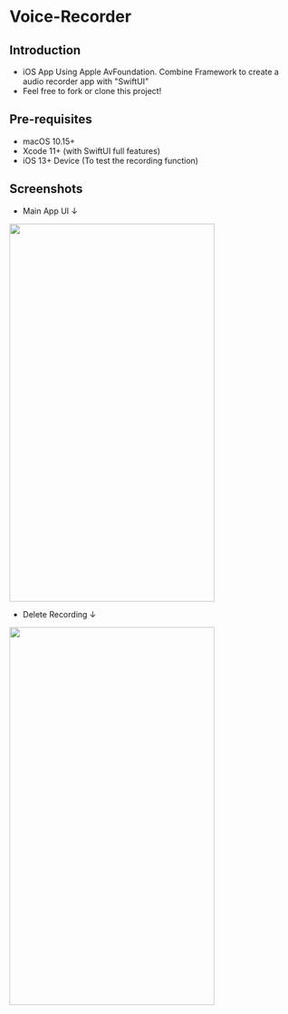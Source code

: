 # Voice-Recorder

Introduction
------------

- iOS App Using Apple AvFoundation. Combine Framework to create a audio recorder app with "SwiftUI"
- Feel free to fork or clone this project!

Pre-requisites
--------------

- macOS 10.15+
- Xcode 11+ (with SwiftUI full features)
- iOS 13+ Device (To test the recording function)

Screenshots
-------------

- Main App UI ↓
<img src="https://github.com/pinlunhuang/Voice-Recorder/blob/master/Screenshots/Main%20App%20UI.png" width="362" height="668" />

- Delete Recording ↓
<img src="https://github.com/pinlunhuang/Voice-Recorder/blob/master/Screenshots/Delete%20func.png" width="362" height="668" />
